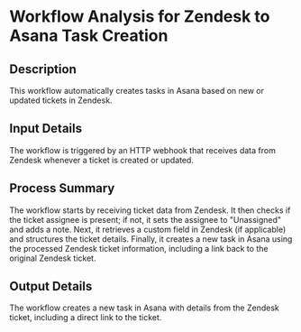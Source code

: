 # Workflow Analysis for Zendesk to Asana Task Creation

## Description
This workflow automatically creates tasks in Asana based on new or updated tickets in Zendesk.

## Input Details
The workflow is triggered by an HTTP webhook that receives data from Zendesk whenever a ticket is created or updated.

## Process Summary
The workflow starts by receiving ticket data from Zendesk. It then checks if the ticket assignee is present; if not, it sets the assignee to "Unassigned" and adds a note. Next, it retrieves a custom field in Zendesk (if applicable) and structures the ticket details. Finally, it creates a new task in Asana using the processed Zendesk ticket information, including a link back to the original Zendesk ticket.

## Output Details
The workflow creates a new task in Asana with details from the Zendesk ticket, including a direct link to the ticket.
